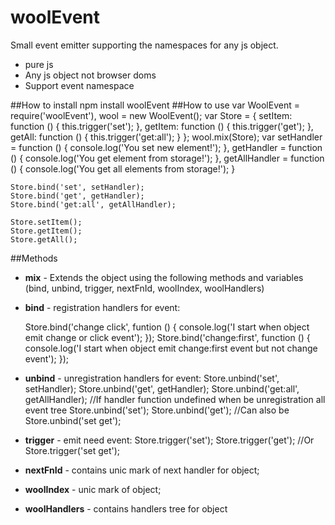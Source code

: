 # woolEvent
Small event emitter supporting the namespaces for any js object.
- pure js
- Any js object not browser doms
- Support event namespace

##How to install
    npm install woolEvent
##How to use
    var WoolEvent = require('woolEvent'), wool = new WoolEvent();
    var Store = {
        setItem: function () {
            this.trigger('set');
        },
        getItem: function () {
            this.trigger('get');
        },
        getAll: function () {
            this.trigger('get:all');
        }
    };
    wool.mix(Store);
    var setHandler = function () {
            console.log('You set new element!');
        },
        getHandler = function () {
            console.log('You get element from storage!');
        },
        getAllHandler = function () {
            console.log('You get all elements from storage!');
        }

    Store.bind('set', setHandler);
    Store.bind('get', getHandler);
    Store.bind('get:all', getAllHandler);
    
    Store.setItem();
    Store.getItem();
    Store.getAll();
##Methods
- **mix** - Extends the object using the following methods and variables (bind, unbind, trigger, nextFnId, woolIndex, woolHandlers)
- **bind** - registration handlers for event:

    Store.bind('change click', funtion () {
        console.log('I start when object emit change or click event');
    });
    Store.bind('change:first', function () {
        console.log('I start when object emit change:first event but not change event');
    });

- **unbind** - unregistration handlers for event:
        Store.unbind('set', setHandler);
        Store.unbind('get', getHandler);
        Store.unbind('get:all', getAllHandler);
        //If handler function undefined when be unregistration all event tree
        Store.unbind('set');
        Store.unbind('get');
        //Сan also be
        Store.unbind('set get');
- **trigger** - emit need event:
        Store.trigger('set');
        Store.trigger('get');
        //Or
        Store.trigger('set get');
- **nextFnId** - contains unic mark of next handler for object;
- **woolIndex** - unic mark of object;
- **woolHandlers** - contains handlers tree for object
